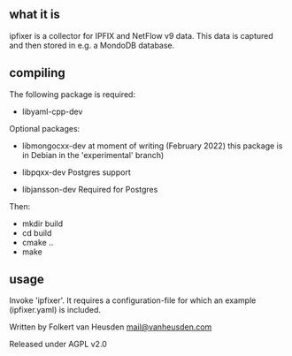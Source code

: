 what it is
----------

ipfixer is a collector for IPFIX and NetFlow v9 data.
This data is captured and then stored in e.g. a
MondoDB database.


compiling
---------

The following package is required:

 * libyaml-cpp-dev

Optional packages:

 * libmongocxx-dev  at moment of writing (February
                    2022) this package is in Debian
                    in the 'experimental' branch)

 * libpqxx-dev      Postgres support
 * libjansson-dev   Required for Postgres


Then:

 * mkdir build
 * cd build
 * cmake ..
 * make


usage
-----

Invoke 'ipfixer'. It requires a configuration-file
for which an example (ipfixer.yaml) is included.


Written by Folkert van Heusden <mail@vanheusden.com>

Released under AGPL v2.0
